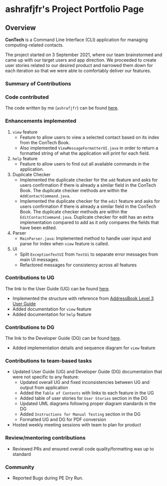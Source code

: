 # ashrafjfr's Project Portfolio Page

## Overview
**ConTech** is a Command Line Interface (CLI) application for managing computing-related contacts.

The project started on 3 September 2021, where our team brainstormed and came up with our target users and app
direction. We proceeded to create user stories related to our desired product and narrowed them down for each
iteration so that we were able to comfortably deliver our features.

### Summary of Contributions

### Code contributed
The code written by me (`ashrafjfr`) can be found [here](https://nus-cs2113-ay2122s1.github.io/tp-dashboard/?search=ashrafjfr&sort=groupTitle&sortWithin=title&since=2021-09-25&timeframe=commit&mergegroup=&groupSelect=groupByRepos&breakdown=false&tabOpen=true&tabType=authorship&tabAuthor=ashrafjfr&tabRepo=AY2122S1-CS2113T-T09-1%2Ftp%5Bmaster%5D&authorshipIsMergeGroup=false&authorshipFileTypes=docs~functional-code~test-code&authorshipIsBinaryFileTypeChecked=false).
<br />

### Enhancements implemented
1. `view` feature
    - Feature to allow users to view a selected contact based on its index from the ConTech Book.
    - Also implemented `ViewMessageFormatterUI.java` in order to return a formatted string of what the application will
      print for each field.
2. `help` feature
    - Feature to allow users to find out all available commands in the application.
3. Duplicate Checker
    - Implemented the duplicate checker for the `add` feature and asks for users confirmation if there is
      already a similar field in the ConTech Book. The duplicate checker methods are within the `AddContactCommand.java`.
    - Implemented the duplicate checker for the `edit` feature and asks for users confirmation if there is
      already a similar field in the ConTech Book. The duplicate checker methods are within the `EditContactCommand.java`.
      Duplicate checker for edit has an extra implementation compared to add as it only compares the fields that have
      been edited.
4. Parser
    - `MainParser.java`: Implemented method to handle user input and parse for index when `view` feature is called.
5. UI
    - Split `ExceptionTextUI` from `TextUi` to separate error messages from main UI messages.
    - Refactored messages for consistency across all features

### Contributions to UG
The link to the User Guide (UG) can be found [here](https://ay2122s1-cs2113t-t09-1.github.io/tp/UserGuide.html).
- Implemented the structure with reference from 
  [AddressBook Level 3 User Guide](https://se-education.org/addressbook-level3/UserGuide.html)
- Added documentation for `view` feature
- Added documentation for `help` feature

### Contributions to DG
The link to the Developer Guide (DG) can be found [here](https://ay2122s1-cs2113t-t09-1.github.io/tp/DeveloperGuide.html).
- Added implementation details and sequence diagram for `view` feature

### Contributions to team-based tasks
- Updated User Guide (UG) and Developer Guide (DG) documentation that were not specific to any feature:
   - Updated overall UG and fixed inconsistencies between UG and output from application
   - Added the `Table of Contents` with links to each feature in the UG
   - Added table of user stories for `User Stories` section in the DG
   - Updated UML diagrams following proper diagram standards in the DG 
   - Added `Instructions for Manual Testing` section in the DG
   - Formatted UG and DG for PDF conversion 
- Hosted weekly meeting sessions with team to plan for product

### Review/mentoring contributions
- Reviewed PRs and ensured overall code quality/formatting was up to standard

### Community
- Reported Bugs during PE Dry Run.
